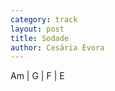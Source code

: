```yaml
---
category: track
layout: post
title: Sodade
author: Cesária Évora
---
```


<canvas class="chords"  markdown="0">Am | G | F | E</canvas>





